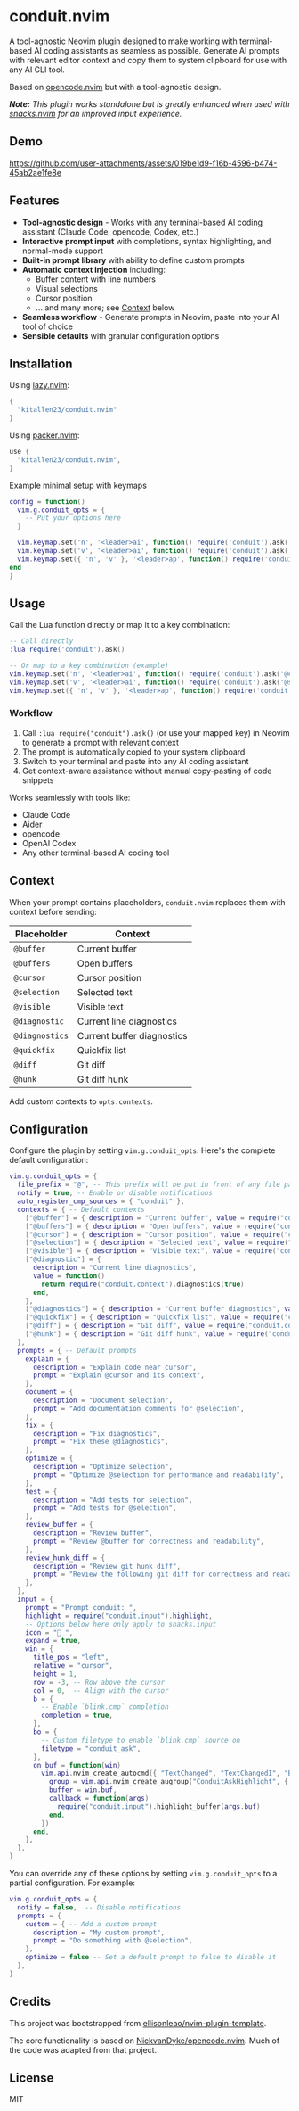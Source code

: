 # conduit.nvim

A tool-agnostic Neovim plugin designed to make working with terminal-based AI coding assistants as seamless as possible. Generate AI prompts with relevant editor context and copy them to system clipboard for use with any AI CLI tool.

Based on [opencode.nvim](https://github.com/NickvanDyke/opencode.nvim) but with a tool-agnostic design.

***Note:** This plugin works standalone but is greatly enhanced when used with [snacks.nvim](https://github.com/folke/snacks.nvim) for an improved input experience.*

## Demo

https://github.com/user-attachments/assets/019be1d9-f16b-4596-b474-45ab2ae1fe8e

## Features

- **Tool-agnostic design** - Works with any terminal-based AI coding assistant (Claude Code, opencode, Codex, etc.)
- **Interactive prompt input** with completions, syntax highlighting, and normal-mode support
- **Built-in prompt library** with ability to define custom prompts
- **Automatic context injection** including:
  - Buffer content with line numbers
  - Visual selections
  - Cursor position
  - ... and many more; see [Context](#context) below
- **Seamless workflow** - Generate prompts in Neovim, paste into your AI tool of choice
- **Sensible defaults** with granular configuration options

## Installation

Using [lazy.nvim](https://github.com/folke/lazy.nvim):

```lua
{
  "kitallen23/conduit.nvim"
}
```

Using [packer.nvim](https://github.com/wbthomason/packer.nvim):

```lua
use {
  "kitallen23/conduit.nvim",
}
```

Example minimal setup with keymaps
```lua
config = function()
  vim.g.conduit_opts = {
    -- Put your options here
  }

  vim.keymap.set('n', '<leader>ai', function() require('conduit').ask('@cursor: ') end, { desc = 'Generate conduit prompt' })
  vim.keymap.set('v', '<leader>ai', function() require('conduit').ask('@selection: ') end, { desc = 'Generate conduit prompt about selection' })
  vim.keymap.set({ 'n', 'v' }, '<leader>ap', function() require('conduit').select() end, { desc = 'Select conduit prompt' })
end
}
```

## Usage

Call the Lua function directly or map it to a key combination:

```lua
-- Call directly
:lua require('conduit').ask()

-- Or map to a key combination (example)
vim.keymap.set('n', '<leader>ai', function() require('conduit').ask('@cursor: ') end, { desc = 'Generate conduit prompt' })
vim.keymap.set('v', '<leader>ai', function() require('conduit').ask('@selection: ') end, { desc = 'Generate conduit prompt about selection' })
vim.keymap.set({ 'n', 'v' }, '<leader>ap', function() require('conduit').select() end, { desc = 'Select conduit prompt' })
```

### Workflow

1. Call `:lua require("conduit").ask()` (or use your mapped key) in Neovim to generate a prompt with relevant context
2. The prompt is automatically copied to your system clipboard
3. Switch to your terminal and paste into any AI coding assistant
4. Get context-aware assistance without manual copy-pasting of code snippets

Works seamlessly with tools like:
- Claude Code
- Aider
- opencode
- OpenAI Codex
- Any other terminal-based AI coding tool

## Context

When your prompt contains placeholders, `conduit.nvim` replaces them with context before sending:

| Placeholder | Context |
| - | - |
| `@buffer` | Current buffer |
| `@buffers` | Open buffers |
| `@cursor` | Cursor position |
| `@selection` | Selected text |
| `@visible` | Visible text |
| `@diagnostic` | Current line diagnostics |
| `@diagnostics` | Current buffer diagnostics |
| `@quickfix` | Quickfix list |
| `@diff` | Git diff |
| `@hunk` | Git diff hunk |

Add custom contexts to `opts.contexts`.

## Configuration

Configure the plugin by setting `vim.g.conduit_opts`. Here's the complete default configuration:

```lua
vim.g.conduit_opts = {
  file_prefix = "@", -- This prefix will be put in front of any file paths
  notify = true, -- Enable or disable notifications
  auto_register_cmp_sources = { "conduit" },
  contexts = { -- Default contexts
    ["@buffer"] = { description = "Current buffer", value = require("conduit.context").buffer },
    ["@buffers"] = { description = "Open buffers", value = require("conduit.context").buffers },
    ["@cursor"] = { description = "Cursor position", value = require("conduit.context").cursor_position },
    ["@selection"] = { description = "Selected text", value = require("conduit.context").visual_selection },
    ["@visible"] = { description = "Visible text", value = require("conduit.context").visible_text },
    ["@diagnostic"] = {
      description = "Current line diagnostics",
      value = function()
        return require("conduit.context").diagnostics(true)
      end,
    },
    ["@diagnostics"] = { description = "Current buffer diagnostics", value = require("conduit.context").diagnostics },
    ["@quickfix"] = { description = "Quickfix list", value = require("conduit.context").quickfix },
    ["@diff"] = { description = "Git diff", value = require("conduit.context").git_diff },
    ["@hunk"] = { description = "Git diff hunk", value = require("conduit.context").git_diff_hunk },
  },
  prompts = { -- Default prompts
    explain = {
      description = "Explain code near cursor",
      prompt = "Explain @cursor and its context",
    },
    document = {
      description = "Document selection",
      prompt = "Add documentation comments for @selection",
    },
    fix = {
      description = "Fix diagnostics",
      prompt = "Fix these @diagnostics",
    },
    optimize = {
      description = "Optimize selection",
      prompt = "Optimize @selection for performance and readability",
    },
    test = {
      description = "Add tests for selection",
      prompt = "Add tests for @selection",
    },
    review_buffer = {
      description = "Review buffer",
      prompt = "Review @buffer for correctness and readability",
    },
    review_hunk_diff = {
      description = "Review git hunk diff",
      prompt = "Review the following git diff for correctness and readability:\n@hunk",
    },
  },
  input = {
    prompt = "Prompt conduit: ",
    highlight = require("conduit.input").highlight,
    -- Options below here only apply to snacks.input
    icon = "󰊠 ",
    expand = true,
    win = {
      title_pos = "left",
      relative = "cursor",
      height = 1,
      row = -3, -- Row above the cursor
      col = 0,  -- Align with the cursor
      b = {
        -- Enable `blink.cmp` completion
        completion = true,
      },
      bo = {
        -- Custom filetype to enable `blink.cmp` source on
        filetype = "conduit_ask",
      },
      on_buf = function(win)
        vim.api.nvim_create_autocmd({ "TextChanged", "TextChangedI", "BufWinEnter" }, {
          group = vim.api.nvim_create_augroup("ConduitAskHighlight", { clear = true }),
          buffer = win.buf,
          callback = function(args)
            require("conduit.input").highlight_buffer(args.buf)
          end,
        })
      end,
    },
  },
}
```

You can override any of these options by setting `vim.g.conduit_opts` to a partial configuration. For example:

```lua
vim.g.conduit_opts = {
  notify = false,  -- Disable notifications
  prompts = {
    custom = { -- Add a custom prompt
      description = "My custom prompt",
      prompt = "Do something with @selection",
    },
    optimize = false -- Set a default prompt to false to disable it
  },
}
```

## Credits

This project was bootstrapped from [ellisonleao/nvim-plugin-template](https://github.com/ellisonleao/nvim-plugin-template).

The core functionality is based on [NickvanDyke/opencode.nvim](https://github.com/NickvanDyke/opencode.nvim). Much of the code was adapted from that project.

## License

MIT
